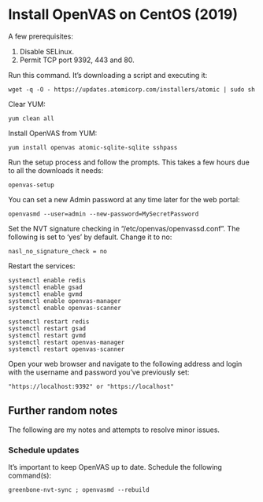 # Install OpenVAS on CentOS \(2019\)

A few prerequisites:

1. Disable SELinux.
2. Permit TCP port 9392, 443 and 80.

Run this command. It’s downloading a script and executing it:

```text
wget -q -O - https://updates.atomicorp.com/installers/atomic | sudo sh
```

Clear YUM:

```text
yum clean all
```

Install OpenVAS from YUM:

```text
yum install openvas atomic-sqlite-sqlite sshpass
```

Run the setup process and follow the prompts. This takes a few hours due to all the downloads it needs:

```text
openvas-setup
```

You can set a new Admin password at any time later for the web portal:

```text
openvasmd --user=admin --new-password=MySecretPassword
```

Set the NVT signature checking in “/etc/openvas/openvassd.conf”. The following is set to ‘yes’ by default. Change it to no:

```text
nasl_no_signature_check = no
```

Restart the services:

```text
systemctl enable redis
systemctl enable gsad
systemctl enable gvmd 
systemctl enable openvas-manager 
systemctl enable openvas-scanner

systemctl restart redis
systemctl restart gsad
systemctl restart gvmd
systemctl restart openvas-manager
systemctl restart openvas-scanner
```

Open your web browser and navigate to the following address and login with the username and password you’ve previously set:

```text
"https://localhost:9392" or "https://localhost"
```

## Further random notes

The following are my notes and attempts to resolve minor issues.

### Schedule updates

It’s important to keep OpenVAS up to date. Schedule the following command\(s\):

```text
greenbone-nvt-sync ; openvasmd --rebuild
```


